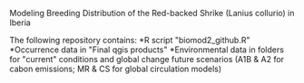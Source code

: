 Modeling Breeding Distribution of the Red-backed Shrike (Lanius collurio) in Iberia

The following repository contains:
  *R script "biomod2_github.R"
  *Occurrence data in "Final qgis products"
  *Environmental data in folders for "current" conditions and global change future scenarios (A1B & A2 for cabon emissions; MR & CS for global circulation models)

